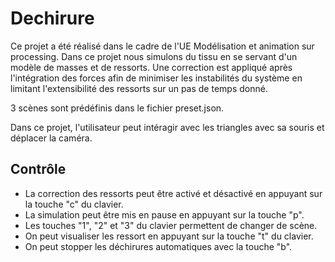 # Dechirure
Ce projet a été réalisé dans le cadre de l'UE Modélisation et animation sur processing.
Dans ce projet nous simulons du tissu en se servant d'un modèle de masses et de ressorts. 
Une correction est appliqué après l'intégration des forces afin de minimiser les instabilités du système en limitant l'extensibilité des ressorts sur un pas de temps donné.

3 scènes sont prédéfinis dans le fichier preset.json.

Dans ce projet, l'utilisateur peut intéragir avec les triangles avec sa souris et déplacer la caméra.

## Contrôle
- La correction des ressorts peut être activé et désactivé en appuyant sur la touche "c" du clavier.
- La simulation peut être mis en pause en appuyant sur la touche "p".
- Les touches "1", "2" et "3" du clavier permettent de changer de scène.
- On peut visualiser les ressort en appuyant sur la touche "t" du clavier.
- On peut stopper les déchirures automatiques avec la touche "b".
